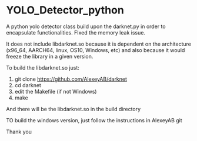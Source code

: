 # YOLO_Detector_python
A python yolo detector class build upon the darknet.py in order to encapsulate functionalities. FIxed the memory leak issue.

It does not include libdarknet.so because it is dependent on the architecture (x96_64, AARCH64, linux, OS10, Windows, etc) and also because it would freeze the library in a given version.

To build the libdarknet.so just:
1. git clone https://github.com/AlexeyAB/darknet
2. cd darknet
3. edit the Makefile (if not Windows)
4. make

And there will be the libdarknet.so in the build directory

TO build the windows version, just follow the instructions in AlexeyAB git

Thank you
